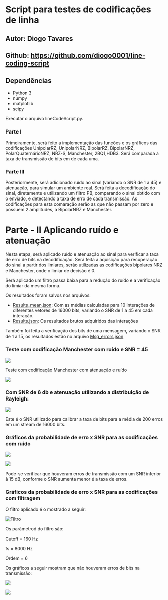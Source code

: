 # Script para testes de codificações de linha

## Autor: Diogo Tavares

## Github: https://github.com/diogo0001/line-coding-script

## Dependências

- Python 3
- numpy
- matplotlib
- scipy

Executar o arquivo lineCodeScript.py.

### Parte I

Primeiramente, será feito a implementação das funções e os gráficos das codificações UnipolarRZ, UnipolarNRZ,
BipolarRZ, BipolarNRZ, PolarQuaternárioNRZ, NRZ-S, Manchester, 2BQ1,HDB3. Será comparada a taxa de transmissão
de bits em de cada uma.

### Parte III

Posteriormente, será adicionado ruído ao sinal (variando o SNR de 1 a 45) e atenuação, para simular um ambiente real.
Será feita a decodificação do sinal, diretamente e utilizando um filtro PB, comparando o sinal obtido com o enviado,
e detectando a taxa de erro de cada transmissão. As codificações para esta comaração serão as que não passam por zero e
possuem 2 amplitudes, a BipolarNRZ e Manchester.

# Parte - II Aplicando ruído e atenuação

Nesta etapa, será aplicado ruído e atenuação ao sinal para verificar a taxa de erro de bits na decodificação.
Será feita a aquisição para recuperação do sinal a partir dos limiares, serão utilizadas as codificações bipolares
NRZ e Manchester, onde o limiar de decisão é 0.

Será aplicado um filtro passa baixa para a redução do ruído e a verificação do limiar da mesma forma.

Os resultados foram salvos nos arquivos:

- [Results_mean.json](https://github.com/diogo0001/line-coding-script/blob/master/Results_mean.json):
  Com as médias calculadas para 10 interações de diferentes vetores de 16000 bits, variando o SNR de 1 a 45 em cada interação.
- [Results.json](https://github.com/diogo0001/line-coding-script/blob/master/Results.json):
  Os resultados brutos adquiridos das interações

Também foi feita a verificação dos bits de uma mensagem, variando o SNR de 1 a 15, os resultados estão no arquivo
[Msg_errors.json](https://github.com/diogo0001/line-coding-script/blob/master/Msg_errors.json)

### Teste com codificação Manchester com ruído e SNR = 45

![](https://github.com/diogo0001/line-coding-script/blob/master/images_noise/Manchester_noise.png)

Teste com codificação Manchester com atenuação e ruído

![](https://github.com/diogo0001/line-coding-script/blob/master/images_noise/Manchester_at_noise.png)

### Com SNR de 6 db e atenuação utilizando a distribuição de Rayleigh:

![](https://github.com/diogo0001/line-coding-script/blob/master/images_noise/BipolarNRZ_6db_snr_noise.png)

Este é o SNR utilizado para calibrar a taxa de bits para a média de 200 erros em um stream de 16000 bits.

### Gráficos da probabilidade de erro x SNR para as codificações com ruído

![](https://github.com/diogo0001/line-coding-script/blob/master/images_noise/SRNxPb%20BipolarNRZ_noise%20.png)

![](https://github.com/diogo0001/line-coding-script/blob/master/images_noise/SRNxPb%20Manchester_noise.png)

Pode-se verificar que houveram erros de transmissão com um SNR inferior à 15 dB, conforme o SNR aumenta
menor é a taxa de erros.

### Gráficos da probabilidade de erro x SNR para as codificações com filtragem

O filtro aplicado é o mostrado a seguir:

![Filtro]()

Os parâmetrod do filtro são:

Cutoff = 160 Hz

fs = 8000 Hz

Ordem = 6

Os gráficos a seguir mostram que não houveram erros de bits na transmissão:

![](https://github.com/diogo0001/line-coding-script/blob/master/images_noise/SRNxPb%20BipolarNRZ_filtered%20.png)

![](https://github.com/diogo0001/line-coding-script/blob/master/images_noise/SRNxPb%20Manchester_filtered%20.png)
